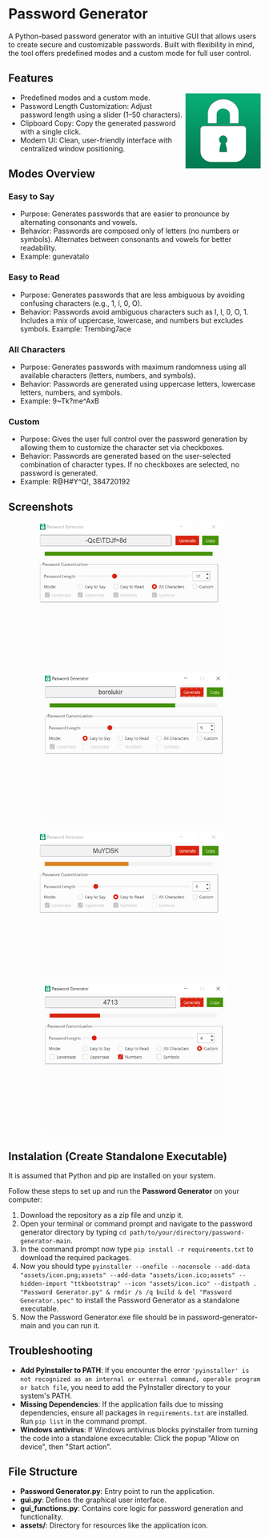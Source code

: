 # Password Generator
A Python-based password generator with an intuitive GUI that allows users to create secure and customizable passwords. Built with flexibility in mind, the tool offers predefined modes and a custom mode for full user control.


## Features
<img src=".\assets\icon.png" width="150" align="right"/>

- Predefined modes and a custom mode.
- Password Length Customization: Adjust password length using a slider (1–50 characters).
- Clipboard Copy: Copy the generated password with a single click.
- Modern UI: Clean, user-friendly interface with centralized window positioning.


## Modes Overview

### Easy to Say
- Purpose: Generates passwords that are easier to pronounce by alternating consonants and vowels.
- Behavior: Passwords are composed only of letters (no numbers or symbols). Alternates between consonants and vowels for better readability.
- Example: gunevatalo

### Easy to Read
- Purpose: Generates passwords that are less ambiguous by avoiding confusing characters (e.g., 1, l, 0, O).
- Behavior: Passwords avoid ambiguous characters such as I, l, 0, O, 1. Includes a mix of uppercase, lowercase, and numbers but excludes symbols.
Example: Trembing7ace

### All Characters
- Purpose: Generates passwords with maximum randomness using all available characters (letters, numbers, and symbols).
- Behavior: Passwords are generated using uppercase letters, lowercase letters, numbers, and symbols.
- Example: 9~Tk?me^AxB

### Custom
- Purpose: Gives the user full control over the password generation by allowing them to customize the character set via checkboxes.
- Behavior: Passwords are generated based on the user-selected combination of character types. If no checkboxes are selected, no password is generated.
- Example: R@H#Y^Q!, 384720192


## Screenshots
<div align="center">
    <img src="./assets/screenshots/capture.png" alt="Screenshot 1" style="height: 300px;">&nbsp;&nbsp;&nbsp;&nbsp;&nbsp;
    <img src="./assets/screenshots/capture2.png" alt="Screenshot 2" style="height: 300px;">
</div>
<p></p>
<div align="center">
    <img src="./assets/screenshots/capture3.png" alt="Screenshot 3" style="height: 300px;">&nbsp;&nbsp;&nbsp;&nbsp;&nbsp;
    <img src="./assets/screenshots/capture4.png" alt="Screenshot 4" style="height: 300px;">
</div>

## Instalation (Create Standalone Executable)
It is assumed that Python and pip are installed on your system.

Follow these steps to set up and run the **Password Generator** on your computer:

1. Download the repository as a zip file and unzip it.
2. Open your terminal or command prompt and navigate to the password generator directory by typing `cd path/to/your/directory/password-generator-main`.
3. In the command prompt now type `pip install -r requirements.txt` to download the required packages.
4. Now you should type `pyinstaller --onefile --noconsole --add-data "assets/icon.png;assets" --add-data "assets/icon.ico;assets" --hidden-import "ttkbootstrap" --icon "assets/icon.ico" --distpath . "Password Generator.py" & rmdir /s /q build & del "Password Generator.spec"` to install the Password Generator as a standalone executable.
4. Now the Password Generator.exe file should be in password-generator-main and you can run it.


## Troubleshooting
- **Add PyInstaller to PATH**: If you encounter the error `'pyinstaller' is not recognized as an internal or external command, operable program or batch file`, you need to add the PyInstaller directory to your system's PATH.
- **Missing Dependencies**: If the application fails due to missing dependencies, ensure all packages in `requirements.txt` are installed. Run `pip list` in the command prompt.
- **Windows antivirus**: If Windows antivirus blocks pyinstaller from turning the code into a standalone excecutable: Click the popup "Allow on device", then "Start action".


## File Structure
- **Password Generator.py**: Entry point to run the application.
- **gui.py**: Defines the graphical user interface.
- **gui_functions.py**: Contains core logic for password generation and functionality.
- **assets/**: Directory for resources like the application icon.
